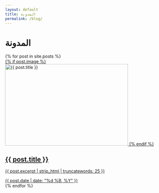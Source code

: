 ```yaml
---
layout: default
title: المدونة
permalink: /blog/
---
```


<div class="container mx-auto px-4 py-12 max-w-6xl rtl-content">
  <h1 class="text-4xl font-bold mb-12 text-center md:text-right">المدونة</h1>

  <div class="grid grid-cols-1 md:grid-cols-2 lg:grid-cols-3 gap-8">
    {% for post in site.posts %}
      <article class="bg-white rounded-lg shadow-md overflow-hidden hover:shadow-xl transition-shadow duration-300 text-right">
        <a href="{{ post.url }}" class="block h-full">
          {% if post.image %}
            <img 
              src="{{ post.image }}" 
              alt="{{ post.title }}"
              loading="lazy"
              width="400"
              height="267"
              class="w-full h-48 object-cover">
          {% endif %}
          <div class="p-6">
            <h2 class="text-xl font-semibold mb-2 text-gray-800 hover:text-blue-600 transition-colors text-right">
              {{ post.title }}
            </h2>
            <p class="text-gray-600 mb-4 line-clamp-3 text-right">
              {{ post.excerpt | strip_html | truncatewords: 25 }}
            </p>
            <time class="text-sm text-gray-500 block text-right">
              {{ post.date | date: "%d %B, %Y" }}
            </time>
          </div>
        </a>
      </article>
    {% endfor %}
  </div>
</div>